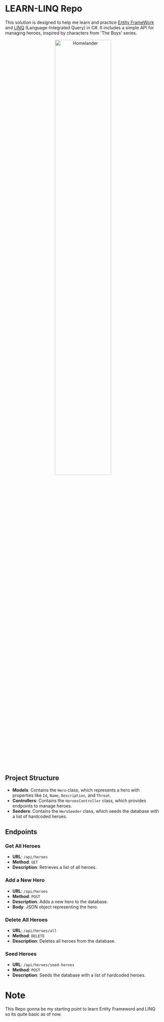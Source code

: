 # LEARN-LINQ Repo

This solution is designed to help me learn and practice [Entity FrameWork](https://learn.microsoft.com/en-us/aspnet/entity-framework) and [LINQ](https://learn.microsoft.com/en-us/dotnet/csharp/linq/) (Language-Integrated Query) in C#. It includes a simple API for managing heroes, inspired by characters from 'The Boys' series.

<div align="center">
  <img src="https://i.giphy.com/media/v1.Y2lkPTc5MGI3NjExcG9jYjFrbzR2YWVtN2d1YXNvaTFyZnRjazQ2Njc3Z2VhNWp2MzZnZSZlcD12MV9pbnRlcm5hbF9naWZfYnlfaWQmY3Q9dg/KMikhPf3RV7pRAJ1YW/giphy.gif" alt="Homelander" width="60%"/>
</div>

## Project Structure

- **Models**: Contains the `Hero` class, which represents a hero with properties like `Id`, `Name`, `Description`, and `Threat`.
- **Controllers**: Contains the `HeroesController` class, which provides endpoints to manage heroes.
- **Seeders**: Contains the `HeroSeeder` class, which seeds the database with a list of hardcoded heroes.

## Endpoints

### Get All Heroes

- **URL**: `/api/heroes`
- **Method**: `GET`
- **Description**: Retrieves a list of all heroes.

### Add a New Hero

- **URL**: `/api/heroes`
- **Method**: `POST`
- **Description**: Adds a new hero to the database.
- **Body**: JSON object representing the hero.

### Delete All Heroes

- **URL**: `/api/heroes/all`
- **Method**: `DELETE`
- **Description**: Deletes all heroes from the database.

### Seed Heroes

- **URL**: `/api/heroes/seed-heroes`
- **Method**: `POST`
- **Description**: Seeds the database with a list of hardcoded heroes.


# Note
This Repo gonna be my starting point to learn Entity Frameword and LINQ so its quite basic as of now.